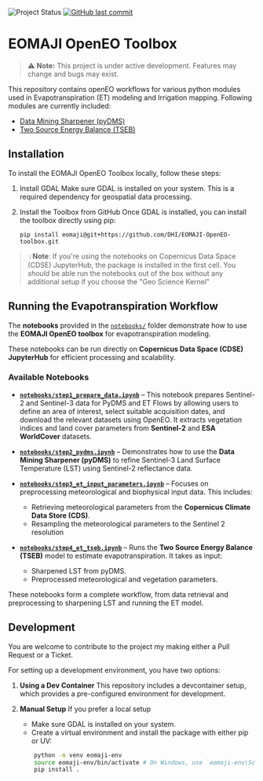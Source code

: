 ![Project Status](https://img.shields.io/badge/Status-Development-yellow)
[![GitHub last commit](https://img.shields.io/github/last-commit/DHI/EOMAJI-OpenEO-toolbox)](#)

# EOMAJI OpenEO Toolbox
> ⚠️ **Note:** This project is under active development. Features may change and bugs may exist.

This repository contains openEO workflows for various python modules used in Evapotranspiration (ET) modeling and Irrigation mapping. 
Following modules are currently included:
* [Data Mining Sharpener (pyDMS)](https://github.com/radosuav/pyDMS)
* [Two Source Energy Balance (TSEB)](https://github.com/hectornieto/pyTSEB)


## Installation
To install the EOMAJI OpenEO Toolbox locally, follow these steps:

1. Install GDAL
Make sure GDAL is installed on your system. This is a required dependency for geospatial data processing.

2. Install the Toolbox from GitHub
Once GDAL is installed, you can install the toolbox directly using pip:
    ```
    pip install eomaji@git+https://github.com/DHI/EOMAJI-OpenEO-toolbox.git
    ```
>💡**Note**: If you're using the notebooks on Copernicus Data Space (CDSE) JupyterHub, the package is installed in the first cell. You *should* be able run the notebooks out of the box without any additional setup if you choose the "Geo Science Kernel"

## Running the Evapotranspiration Workflow  
The **notebooks** provided in the [`notebooks/`](./notebooks) folder demonstrate how to use the **EOMAJI OpenEO toolbox** for evapotranspiration modeling.  

These notebooks can be run directly on **Copernicus Data Space (CDSE) JupyterHub** for efficient processing and scalability.  

### Available Notebooks  
- **[`notebooks/step1_prepare_data.ipynb`](./notebooks/step1_prepare_data.ipynb)** – This notebook prepares Sentinel-2 and Sentinel-3 data for PyDMS and ET Flows by allowing users to define an area of interest, select suitable acquisition dates, and download the relevant datasets using OpenEO. It extracts vegetation indices and land cover parameters from **Sentinel-2** and **ESA WorldCover** datasets. 

- **[`notebooks/step2_pydms.ipynb`](./notebooks/step2_pydms.ipynb)** – Demonstrates how to use the **Data Mining Sharpener (pyDMS)** to refine Sentinel-3 Land Surface Temperature (LST) using Sentinel-2 reflectance data.  

- **[`notebooks/step3_et_input_parameters.ipynb`](./notebooks/step3_et_input_parameters.ipynb)** – Focuses on preprocessing meteorological and biophysical input data. This includes:  
  - Retrieving meteorological parameters from the **Copernicus Climate Data Store (CDS)**.  
  - Resampling the meteorological parameters to the Sentinel 2 resolution

- **[`notebooks/step4_et_tseb.ipynb`](./notebooks/step4_et_tseb.ipynb)** – Runs the **Two Source Energy Balance (TSEB)** model to estimate evapotranspiration. It takes as input:  
  - Sharpened LST from pyDMS.  
  - Preprocessed meteorological and vegetation parameters.  

These notebooks form a complete workflow, from data retrieval and preprocessing to sharpening LST and running the ET model.

## Development
You are welcome to contribute to the project my making either a Pull Request or a Ticket.

For setting up a development environment, you have two options:
1. **Using a Dev Container**
    This repository includes a devcontainer setup, which provides a pre-configured environment for development.

2. **Manual Setup** If you prefer a local setup
    * Make sure GDAL is installed on your system.
    * Create a virtual environment and install the package with either pip or UV:
    ```sh
        python -m venv eomaji-env
        source eomaji-env/bin/activate # On Windows, use `eomaji-env\Scripts\activate`
        pip install .
    ```